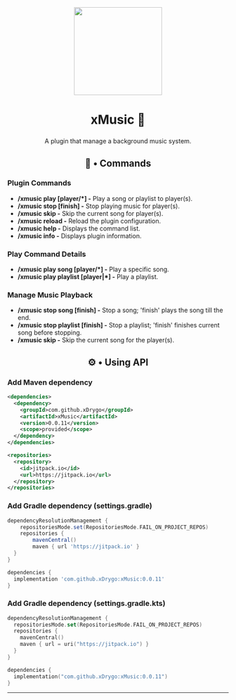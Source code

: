 <body>
  <div align="center">
  <div>
    <img height="200" src="https://drygo-assets.vercel.app/uploads/repository/xmusic/icon.webp"  />
  </div>
  
  ###
  
  <h1>xMusic 🎵</h1>
  
  ###
  
  <p>A plugin that manage a background music system.</p>
  
  </div>

  <h2 align="center">🔧 • Commands</h2>
  <section>
  <h3>
    Plugin Commands
  </h3>
  <ul>
    <li>
      <strong>/xmusic play <song|playlist> <key> [player/*] -</strong> Play a song or playlist to player(s).
    </li>
    <li>
      <strong>/xmusic stop <song|playlist> <player/*> [finish] -</strong> Stop playing music for player(s).
    </li>
    <li>
      <strong>/xmusic skip <player/*> -</strong> Skip the current song for player(s).
    </li>
    <li>
      <strong>/xmusic reload -</strong> Reload the plugin configuration.
    </li>
    <li>
      <strong>/xmusic help -</strong> Displays the command list.
    </li>
    <li>
      <strong>/xmusic info -</strong> Displays plugin information.
    </li>
  </ul>
  </section>
  <section>
  <h3>
    Play Command Details
  </h3>
  <ul>
    <li>
      <strong>/xmusic play song <key> [player/*] -</strong> Play a specific song.
    </li>
    <li>
      <strong>/xmusic play playlist <key> [player|*] -</strong> Play a playlist.
    </li>
  </ul>
  </section>
  <section>
  <h3>
    Manage Music Playback
  </h3>
  <ul>
    <li>
      <strong>/xmusic stop song <player/*> [finish] -</strong> Stop a song; 'finish' plays the song till the end.
    </li>
    <li>
      <strong>/xmusic stop playlist <player/*> [finish] -</strong> Stop a playlist; 'finish' finishes current song before stopping.
    </li>
    <li>
      <strong>/xmusic skip <player/*> -</strong> Skip the current song for the player(s).
  </ul>
  </section>
  
  ###
  <h2 align="center">⚙️ • Using API</h2>
</body>

### Add Maven dependency
```xml
<dependencies>
  <dependency>
    <groupId>com.github.xDrygo</groupId>
    <artifactId>xMusic</artifactId>
    <version>0.0.11</version>
    <scope>provided</scope>
  </dependency>
</dependencies>

<repositories>
  <repository>
    <id>jitpack.io</id>
    <url>https://jitpack.io</url>
  </repository>
</repositories>
```
### Add Gradle dependency (settings.gradle)
```gradle
dependencyResolutionManagement {
	repositoriesMode.set(RepositoriesMode.FAIL_ON_PROJECT_REPOS)
	repositories {
		mavenCentral()
		maven { url 'https://jitpack.io' }
  }
}

dependencies {
  implementation 'com.github.xDrygo:xMusic:0.0.11'
}
```
### Add Gradle dependency (settings.gradle.kts)
```gradle.kts
dependencyResolutionManagement {
  repositoriesMode.set(RepositoriesMode.FAIL_ON_PROJECT_REPOS)
  repositories {
    mavenCentral()
    maven { url = uri("https://jitpack.io") }
  }
}

dependencies {
  implementation("com.github.xDrygo:xMusic:0.0.11")
}
```

---
